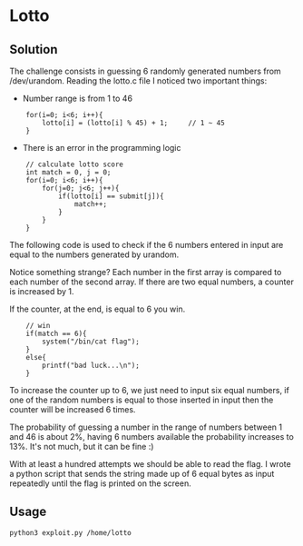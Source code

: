 # Lotto

## Solution
The challenge consists in guessing 6 randomly generated numbers from /dev/urandom.
Reading the lotto.c file I noticed two important things:
* Number range is from 1 to 46
```
	for(i=0; i<6; i++){
		lotto[i] = (lotto[i] % 45) + 1;		// 1 ~ 45
	}
```
* There is an error in the programming logic
```
	// calculate lotto score
	int match = 0, j = 0;
	for(i=0; i<6; i++){
		for(j=0; j<6; j++){
			if(lotto[i] == submit[j]){
				match++;
			}
		}
	}
```
The following code is used to check if the 6 numbers entered in input are equal to the numbers generated by urandom.

Notice something strange? Each number in the first array is compared to each number of the second array. If there are two equal numbers, a counter is increased by 1.

If the counter, at the end, is equal to 6 you win.
```
    // win
	if(match == 6){
		system("/bin/cat flag");
	}
	else{
		printf("bad luck...\n");
	}
```
To increase the counter up to 6, we just need to input six equal numbers, if one of the random numbers is equal to those inserted in input then the counter will be increased 6 times.

The probability of guessing a number in the range of numbers between 1 and 46 is about 2%, having 6 numbers available the probability increases to 13%. It's not much, but it can be fine :)

With at least a hundred attempts we should be able to read the flag. I wrote a python script that sends the string made up of 6 equal bytes as input repeatedly until the flag is printed on the screen.

## Usage
```
python3 exploit.py /home/lotto
```
